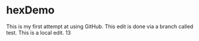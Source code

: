 # hexDemo

This is my first attempt at using GitHub. 
This edit is done via a branch called test. 
This is a local edit. 13
